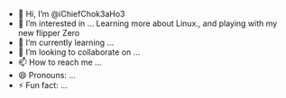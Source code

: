 - 👋 Hi, I’m @iChiefChok3aHo3
- 👀 I’m interested in ... Learning more about Linux., and playing with my new flipper Zero
- 🌱 I’m currently learning ...
- 💞️ I’m looking to collaborate on ...
- 📫 How to reach me ...
- 😄 Pronouns: ...
- ⚡ Fun fact: ...

<!---
iChiefChok3aHo3/iChiefChok3aHo3 is a ✨ special ✨ repository because its `README.md` (this file) appears on your GitHub profile.
You can click the Preview link to take a look at your changes.
--->

